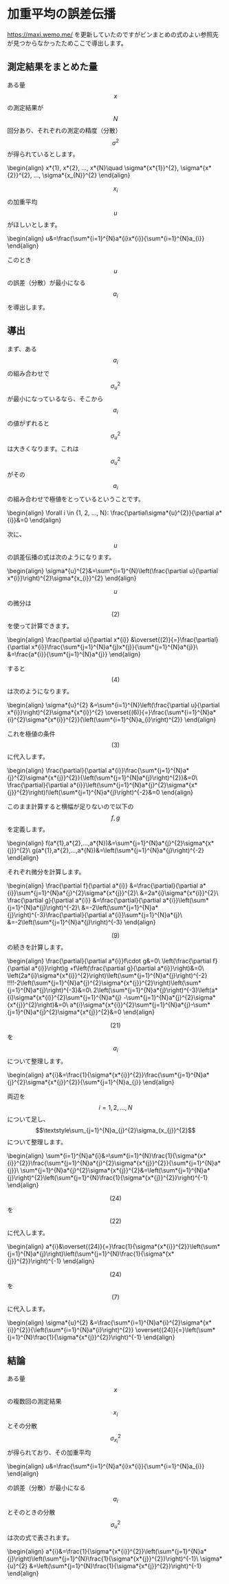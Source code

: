 # 加重平均の誤差伝播

https://maxi.wemo.me/ を更新していたのですがビンまとめの式のよい参照先が見つからなかったためここで導出します。

## 測定結果をまとめた量

ある量$$x$$の測定結果が$$N$$回分あり、それぞれの測定の精度（分散）$$\sigma^{2}$$が得られているとします。

\begin{align}
x*{1}, x*{2}, ..., x*{N}\quad
\sigma*{x*{1}}^{2}, \sigma*{x*{2}}^{2}, ..., \sigma*{x\_{N}}^{2}
\end{align}

$$x_{i}$$の加重平均 $$u$$ がほしいとします。

\begin{align}
u&=\frac{\sum*{i=1}^{N}a*{i}x*{i}}{\sum*{i=1}^{N}a\_{i}}
\end{align}

このとき$$u$$の誤差（分散）が最小になる$$a_{i}$$を導出します。

## 導出

まず、ある$$a_{i}$$の組み合わせで$$\sigma_{u}^{2}$$が最小になっているなら、そこから$$a_{i}$$の値がずれると$$\sigma_{u}^{2}$$は大きくなります。これは$$\sigma_{u}^{2}$$がその$$a_{i}$$の組み合わせで極値をとっているということです。

\begin{align}
\forall i \in \{1, 2, ..., N\}: \frac{\partial\sigma*{u}^{2}}{\partial a*{i}}&=0
\end{align}

次に、$$u$$の誤差伝播の式は次のようになります。

\begin{align}
\sigma*{u}^{2}&=\sum*{i=1}^{N}\left(\frac{\partial u}{\partial x*{i}}\right)^{2}\sigma*{x\_{i}}^{2}
\end{align}

$$u$$の微分は$$(2)$$を使って計算できます。

\begin{align}
\frac{\partial u}{\partial x*{i}}
&\overset{(2)}{=}\frac{\partial}{\partial x*{i}}\frac{\sum*{j=1}^{N}a*{j}x*{j}}{\sum*{j=1}^{N}a*{j}}\\
&=\frac{a*{i}}{\sum*{j=1}^{N}a*{j}}
\end{align}

すると$$(4)$$は次のようになります。

\begin{align}
\sigma*{u}^{2}
&=\sum*{i=1}^{N}\left(\frac{\partial u}{\partial x*{i}}\right)^{2}\sigma*{x*{i}}^{2}
\overset{(6)}{=}\frac{\sum*{i=1}^{N}a*{i}^{2}\sigma*{x*{i}}^{2}}{\left(\sum*{i=1}^{N}a\_{i}\right)^{2}}
\end{align}

これを極値の条件$$(3)$$に代入します。

\begin{align}
\frac{\partial}{\partial a*{i}}\frac{\sum*{j=1}^{N}a*{j}^{2}\sigma*{x*{j}}^{2}}{\left(\sum*{j=1}^{N}a*{j}\right)^{2}}&=0\\
\frac{\partial}{\partial a*{i}}\left(\sum*{j=1}^{N}a*{j}^{2}\sigma*{x*{j}}^{2}\right)\!\left(\sum*{j=1}^{N}a*{j}\right)^{-2}&=0
\end{align}

このまま計算すると横幅が足りないので以下の$$f, g$$を定義します。

\begin{align}
f(a*{1},a*{2},...,a*{N})&=\sum*{j=1}^{N}a*{j}^{2}\sigma*{x*{j}}^{2}\\
g(a*{1},a*{2},...,a*{N})&=\left(\sum*{j=1}^{N}a*{j}\right)^{-2}
\end{align}

それぞれ微分を計算します。

\begin{align}
\frac{\partial f}{\partial a*{i}}
&=\frac{\partial}{\partial a*{i}}\sum*{j=1}^{N}a*{j}^{2}\sigma*{x*{j}}^{2}\\
&=2a*{i}\sigma*{x*{i}}^{2}\\
\frac{\partial g}{\partial a*{i}}
&=\frac{\partial}{\partial a*{i}}\left(\sum*{j=1}^{N}a*{j}\right)^{-2}\\
&=-2\left(\sum*{j=1}^{N}a*{j}\right)^{-3}\frac{\partial}{\partial a*{i}}\sum*{j=1}^{N}a*{j}\\
&=-2\left(\sum*{j=1}^{N}a*{j}\right)^{-3}
\end{align}

$$(9)$$の続きを計算します。

\begin{align}
\frac{\partial}{\partial a*{i}}f\cdot g&=0\\
\left(\frac{\partial f}{\partial a*{i}}\right)g
+f\left(\frac{\partial g}{\partial a*{i}}\right)&=0\\
\left(2a*{i}\sigma*{x*{i}}^{2}\right)\left(\sum*{j=1}^{N}a*{j}\right)^{-2}
\!\!\!\!-2\left(\sum*{j=1}^{N}a*{j}^{2}\sigma*{x*{j}}^{2}\right)\left(\sum*{j=1}^{N}a*{j}\right)^{-3}&=0\\
2\left(\sum*{j=1}^{N}a*{j}\right)^{-3}\left(a*{i}\sigma*{x*{i}}^{2}\sum*{j=1}^{N}a*{j}
-\sum*{j=1}^{N}a*{j}^{2}\sigma*{x*{j}}^{2}\right)&=0\\
a*{i}\sigma*{x*{i}}^{2}\sum*{j=1}^{N}a*{j}-\sum*{j=1}^{N}a*{j}^{2}\sigma*{x*{j}}^{2}&=0
\end{align}

$$(21)$$を$$a_{i}$$について整理します。

\begin{align}
a*{i}&=\frac{1}{\sigma*{x*{i}}^{2}}\frac{\sum*{j=1}^{N}a*{j}^{2}\sigma*{x*{j}}^{2}}{\sum*{j=1}^{N}a\_{j}}
\end{align}

両辺を$$i=1,2,...,N$$について足し、$$\textstyle\sum_{j=1}^{N}a_{j}^{2}\sigma_{x_{j}}^{2}$$について整理します。

\begin{align}
\sum*{i=1}^{N}a*{i}&=\sum*{i=1}^{N}\frac{1}{\sigma*{x*{i}}^{2}}\frac{\sum*{j=1}^{N}a*{j}^{2}\sigma*{x*{j}}^{2}}{\sum*{j=1}^{N}a*{j}}\\
\sum*{j=1}^{N}a*{j}^{2}\sigma*{x*{j}}^{2}&=\left(\sum*{j=1}^{N}a*{j}\right)^{2}\left(\sum*{j=1}^{N}\frac{1}{\sigma*{x*{j}}^{2}}\right)^{-1}
\end{align}

$$(24)$$を$$(22)$$に代入します。

\begin{align}
a*{i}&\overset{(24)}{=}\frac{1}{\sigma*{x*{i}}^{2}}\left(\sum*{j=1}^{N}a*{j}\right)\left(\sum*{j=1}^{N}\frac{1}{\sigma*{x*{j}}^{2}}\right)^{-1}
\end{align}

$$(24)$$を$$(7)$$に代入します。

\begin{align}
\sigma*{u}^{2}
&=\frac{\sum*{i=1}^{N}a*{i}^{2}\sigma*{x*{i}}^{2}}{\left(\sum*{i=1}^{N}a*{i}\right)^{2}}
\overset{(24)}{=}\left(\sum*{j=1}^{N}\frac{1}{\sigma*{x*{j}}^{2}}\right)^{-1}
\end{align}

## 結論

ある量$$x$$の複数回の測定結果$$x_{i}$$とその分散$$\sigma_{x_{i}}^{2}$$が得られており、その加重平均

\begin{align}
u&=\frac{\sum*{i=1}^{N}a*{i}x*{i}}{\sum*{i=1}^{N}a\_{i}}
\end{align}

の誤差（分散）が最小になる$$a_{i}$$とそのときの分散$$\sigma_{u}^{2}$$は次の式で表されます。

\begin{align}
a*{i}&=\frac{1}{\sigma*{x*{i}}^{2}}\left(\sum*{j=1}^{N}a*{j}\right)\left(\sum*{j=1}^{N}\frac{1}{\sigma*{x*{j}}^{2}}\right)^{-1}\\
\sigma*{u}^{2}
&=\left(\sum*{j=1}^{N}\frac{1}{\sigma*{x*{j}}^{2}}\right)^{-1}
\end{align}
